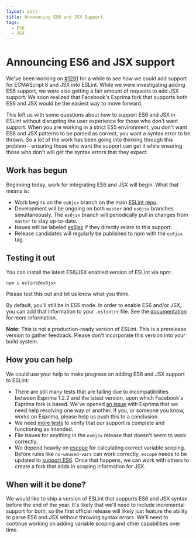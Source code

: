 ```yaml
---
layout: post
title: Announcing ES6 and JSX Support
tags:
  - ES6
  - JSX
---
```

# Announcing ES6 and JSX support

We've been working on [#1291](https://github.com/eslint/eslint/issues/1291) for a while to see how we could add support for ECMAScript 6 and JSX into ESLint. While we were investigating adding ES6 support, we were also getting a fair amount of requests to add JSX support. We soon realized that Facebook's Esprima fork that supports both ES6 and JSX would be the easiest way to move forward.

This left us with some questions about how to support ES6 and JSX in ESLint without disrupting the user experience for those who don't want support. When you are working in a strict ES5 environment, you don't want ES6 and JSX patterns to be parsed as correct, you want a syntax error to be thrown. So a lot of the work has been going into thinking through this problem - ensuring those who want the support can get it while ensuring those who don't will get the syntax errors that they expect.

## Work has begun

Beginning today, work for integrating ES6 and JSX will begin. What that means is:

* Work begins on the `es6jsx` branch on the main [ESLint repo](https://github.com/eslint/eslint/tree/es6jsx).
* Development will be ongoing on both `master` and `es6jsx` branches simultaneously. The `es6jsx` branch will periodically pull in changes from `master` to stay up-to-date.
* Issues will be labeled [es6jsx](https://github.com/eslint/eslint/labels/es6jsx) if they directly relate to this support.
* Release candidates will regularly be published to npm with the `es6jsx` tag.

## Testing it out

You can install the latest ES6/JSX enabled version of ESLint via npm:

    npm i eslint@es6jsx

Please test this out and let us know what you think.

By default, you'll still be in ES5 mode. In order to enable ES6 and/or JSX, you can add that information to your `.eslintrc` file. See the [documentation](https://github.com/eslint/eslint/tree/es6jsx/docs/configuring#specifying-language-options
) for more information.

**Note:** This is not a production-ready version of ESLint. This is a prerelease version to gather feedback. Please don't incorporate this version into your build system.

## How you can help

We could use your help to make progress on adding ES6 and JSX support to ESLint:

* There are still many tests that are failing due to incompatibilities between Esprima 1.2.2 and the latest version, upon which Facebook's Esprima fork is based. We've opened [an issue](https://code.google.com/p/esprima/issues/detail?id=607) with Esprima that we need help resolving one way or another. If you, or someone you know, works on Esprima, please help us push this to a conclusion.
* We need [more tests](https://github.com/eslint/eslint/blob/es6jsx/tests/lib/eslint.js#L2340) to verify that our support is complete and functioning as intended.
* File issues for anything in the `es6jsx` release that doesn't seem to work correctly.
* We depend heavily on [escope](https://github.com/Constellation/escope/) for calculating correct variable scoping. Before rules like `no-unused-vars` can work correctly, `escope` needs to be updated to [support ES6](https://github.com/Constellation/escope/issues/33). Once that happens, we can work with others to create a fork that adds in scoping information for JSX.

## When will it be done?

We would like to ship a version of ESLint that supports ES6 and JSX syntax before the end of the year. It's likely that we'll need to include incremental support for both, so the first official release will likely just feature the ability to parse ES6 and JSX without throwing syntax errors. We'll need to continue working on adding variable scoping and other capabilities over time.
